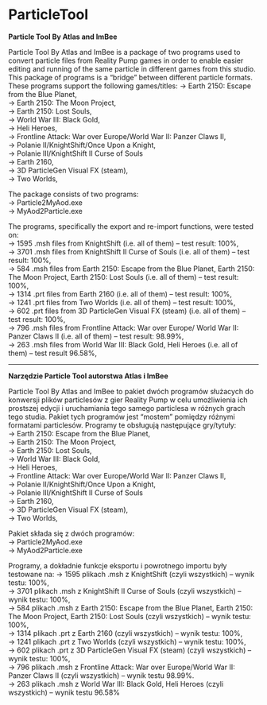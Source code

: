 # ParticleTool
**Particle Tool By Atlas and ImBee**

Particle Tool By Atlas and ImBee is a package of two programs used to convert particle files from Reality Pump games in order to enable easier editing and running of the same particle in different games from this studio. This package of programs is a “bridge” between different particle formats. These programs support the following games/titles:
→ Earth 2150: Escape from the Blue Planet,<br>
→ Earth 2150: The Moon Project,<br>
→ Earth 2150: Lost Souls,<br>
→ World War III: Black Gold,<br>
→ Heli Heroes,<br>
→ Frontline Attack: War over Europe/World War II: Panzer Claws II,<br>
→ Polanie II/KnightShift/Once Upon a Knight,<br>
→ Polanie III/KnightShift II Curse of Souls<br>
→ Earth 2160,<br>
→ 3D ParticleGen Visual FX (steam),<br>
→ Two Worlds,<br>

The package consists of two programs:<br>
→ Particle2MyAod.exe<br>
→ MyAod2Particle.exe<br>

The programs, specifically the export and re-import functions, were tested on:<br>
→ 1595 .msh files from KnightShift (i.e. all of them) – test result: 100%,<br>
→ 3701 .msh files from KnightShift II Curse of Souls (i.e. all of them) – test result: 100%,<br>
→ 584 .msh files from Earth 2150: Escape from the Blue Planet, Earth 2150: The Moon Project, Earth 2150: Lost Souls (i.e. all of them) – test result: 100%,<br>
→ 1314 .prt files from Earth 2160 (i.e. all of them) – test result: 100%,<br>
→ 1241 .prt files from Two Worlds (i.e. all of them) – test result: 100%,<br>
→ 602 .prt files from 3D ParticleGen Visual FX (steam) (i.e. all of them) – test result: 100%,<br>
→ 796 .msh files from Frontline Attack: War over Europe/ World War II: Panzer Claws II (i.e. all of them) – test result: 98.99%,<br>
→ 263 .msh files from World War III: Black Gold, Heli Heroes (i.e. all of them) – test result 96.58%,<br>

---

**Narzędzie Particle Tool autorstwa Atlas i ImBee**

Particle Tool By Atlas and ImBee to pakiet dwóch programów służacych do konwersji plików
particlesów z gier Reality Pump w celu umożliwienia ich prostszej edycji i uruchamiania tego
samego particlesa w różnych grach tego studia. Pakiet tych programów jest “mostem” pomiędzy
różnymi formatami particlesów. Programy te obsługują następujące gry/tytuły:<br>
→ Earth 2150: Escape from the Blue Planet,<br>
→ Earth 2150: The Moon Project,<br>
→ Earth 2150: Lost Souls,<br>
→ World War III: Black Gold,<br>
→ Heli Heroes,<br>
→ Frontline Attack: War over Europe/World War II: Panzer Claws II,<br>
→ Polanie II/KnightShift/Once Upon a Knight,<br>
→ Polanie III/KnightShift II Curse of Souls<br>
→ Earth 2160,<br>
→ 3D ParticleGen Visual FX (steam),<br>
→ Two Worlds,<br>

Pakiet składa się z dwóch programów:<br>
→ Particle2MyAod.exe<br>
→ MyAod2Particle.exe<br>

Programy, a dokładnie funkcje eksportu i powrotnego importu były testowane na:
→ 1595 plikach .msh z KnightShift (czyli wszystkich) – wynik testu: 100%,<br>
→ 3701 plikach .msh z KnightShift II Curse of Souls (czyli wszystkich) – wynik testu: 100%,<br>
→ 584 plikach .msh z Earth 2150: Escape from the Blue Planet, Earth 2150: The Moon Project, Earth 2150: Lost Souls (czyli wszystkich) – wynik testu: 100%,<br>
→ 1314 plikach .prt z Earth 2160 (czyli wszystkich) – wynik testu: 100%,<br>
→ 1241 plikach .prt z Two Worlds (czyli wszystkich) – wynik testu: 100%,<br>
→ 602 plikach .prt z 3D ParticleGen Visual FX (steam) (czyli wszystkich) – wynik testu: 100%,<br>
→ 796 plikach .msh z Frontline Attack: War over Europe/World War II: Panzer Claws II (czyli wszystkich) – wynik testu 98.99%.<br>
→ 263 plikach .msh z World War III: Black Gold, Heli Heroes (czyli wszystkich) – wynik testu 96.58%<br>

